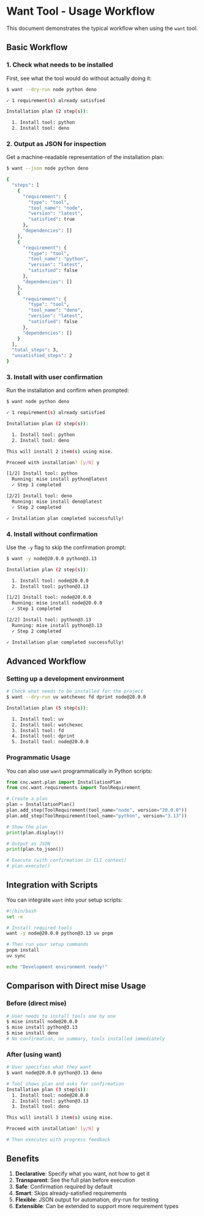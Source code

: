 # Want Tool - Usage Workflow

This document demonstrates the typical workflow when using the `want` tool.

## Basic Workflow

### 1. Check what needs to be installed

First, see what the tool would do without actually doing it:

```bash
$ want --dry-run node python deno

✓ 1 requirement(s) already satisfied

Installation plan (2 step(s)):

  1. Install tool: python
  2. Install tool: deno
```

### 2. Output as JSON for inspection

Get a machine-readable representation of the installation plan:

```bash
$ want --json node python deno

{
  "steps": [
    {
      "requirement": {
        "type": "tool",
        "tool_name": "node",
        "version": "latest",
        "satisfied": true
      },
      "dependencies": []
    },
    {
      "requirement": {
        "type": "tool",
        "tool_name": "python",
        "version": "latest",
        "satisfied": false
      },
      "dependencies": []
    },
    {
      "requirement": {
        "type": "tool",
        "tool_name": "deno",
        "version": "latest",
        "satisfied": false
      },
      "dependencies": []
    }
  ],
  "total_steps": 3,
  "unsatisfied_steps": 2
}
```

### 3. Install with user confirmation

Run the installation and confirm when prompted:

```bash
$ want node python deno

✓ 1 requirement(s) already satisfied

Installation plan (2 step(s)):

  1. Install tool: python
  2. Install tool: deno

This will install 2 item(s) using mise.

Proceed with installation? [y/N] y

[1/2] Install tool: python
  Running: mise install python@latest
  ✓ Step 1 completed

[2/2] Install tool: deno
  Running: mise install deno@latest
  ✓ Step 2 completed

✓ Installation plan completed successfully!
```

### 4. Install without confirmation

Use the `-y` flag to skip the confirmation prompt:

```bash
$ want -y node@20.0.0 python@3.13

Installation plan (2 step(s)):

  1. Install tool: node@20.0.0
  2. Install tool: python@3.13

[1/2] Install tool: node@20.0.0
  Running: mise install node@20.0.0
  ✓ Step 1 completed

[2/2] Install tool: python@3.13
  Running: mise install python@3.13
  ✓ Step 2 completed

✓ Installation plan completed successfully!
```

## Advanced Workflow

### Setting up a development environment

```bash
# Check what needs to be installed for the project
$ want --dry-run uv watchexec fd dprint node@20.0.0

Installation plan (5 step(s)):

  1. Install tool: uv
  2. Install tool: watchexec
  3. Install tool: fd
  4. Install tool: dprint
  5. Install tool: node@20.0.0
```

### Programmatic Usage

You can also use `want` programmatically in Python scripts:

```python
from cnc.want.plan import InstallationPlan
from cnc.want.requirements import ToolRequirement

# Create a plan
plan = InstallationPlan()
plan.add_step(ToolRequirement(tool_name="node", version="20.0.0"))
plan.add_step(ToolRequirement(tool_name="python", version="3.13"))

# Show the plan
print(plan.display())

# Output as JSON
print(plan.to_json())

# Execute (with confirmation in CLI context)
# plan.execute()
```

## Integration with Scripts

You can integrate `want` into your setup scripts:

```bash
#!/bin/bash
set -e

# Install required tools
want -y node@20.0.0 python@3.13 uv pnpm

# Then run your setup commands
pnpm install
uv sync

echo "Development environment ready!"
```

## Comparison with Direct mise Usage

### Before (direct mise)
```bash
# User needs to install tools one by one
$ mise install node@20.0.0
$ mise install python@3.13
$ mise install deno
# No confirmation, no summary, tools installed immediately
```

### After (using want)
```bash
# User specifies what they want
$ want node@20.0.0 python@3.13 deno

# Tool shows plan and asks for confirmation
Installation plan (3 step(s)):
  1. Install tool: node@20.0.0
  2. Install tool: python@3.13
  3. Install tool: deno

This will install 3 item(s) using mise.

Proceed with installation? [y/N] y

# Then executes with progress feedback
```

## Benefits

1. **Declarative**: Specify what you want, not how to get it
2. **Transparent**: See the full plan before execution
3. **Safe**: Confirmation required by default
4. **Smart**: Skips already-satisfied requirements
5. **Flexible**: JSON output for automation, dry-run for testing
6. **Extensible**: Can be extended to support more requirement types
